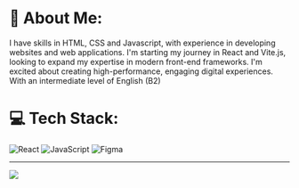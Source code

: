 # 💫 About Me:
I have skills in HTML, CSS and Javascript, with experience in developing websites and web applications. I'm starting my journey in React and Vite.js, looking to expand my expertise in modern front-end frameworks. I'm excited about creating high-performance, engaging digital experiences. With an intermediate level of English (B2)


# 💻 Tech Stack:
![React](https://img.shields.io/badge/react-%2320232a.svg?style=for-the-badge&logo=react&logoColor=%2361DAFB) ![JavaScript](https://img.shields.io/badge/javascript-%23323330.svg?style=for-the-badge&logo=javascript&logoColor=%23F7DF1E) ![Figma](https://img.shields.io/badge/figma-%23F24E1E.svg?style=for-the-badge&logo=figma&logoColor=white)

---
[![](https://visitcount.itsvg.in/api?id=lima.felipe&icon=0&color=0)](https://visitcount.itsvg.in)

<!-- Proudly created with GPRM ( https://gprm.itsvg.in ) -->
